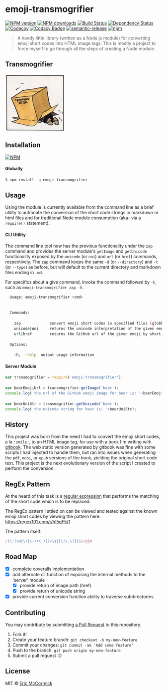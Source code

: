 # emoji-transmogrifier

[![NPM version][npm-image]][npm-url] [![NPM downloads][npm-downloads]][npm-url] [![Build Status][travis-image]][travis-url] [![Dependency Status][daviddm-image]][daviddm-url] [![Codecov][codecov-image]][codecov-url] [![Codacy Badge](https://api.codacy.com/project/badge/grade/ffa1d59c52fe402796c373de4bc840d2)](https://www.codacy.com/app/edm00se/emoji-transmogrifier) [![semantic-release][semantic-release-image]][semantic-release-url] [![npm][npm-license]][npm-url]

> A handy little library (written as a Node.js module) for converting emoji short codes into HTML image tags. This is mostly a project to force myself to go through all the steps of creating a Node module.

## Transmogrifier
[![Calvin and Hobbes](src/assets/zap.jpg)](http://www.calvinandhobbes.com/)

## Installation
[![NPM](https://nodei.co/npm/emoji-transmogrifier.png)](https://nodei.co/npm/emoji-transmogrifier/)

#### Globally
```sh
$ npm install -g emoji-transmogrifier
```

## Usage

Using the module is currently available from the command line as a brief utility to autmoate the conversion of the short code strings in markdown or html files and for traditional Node module consumption (aka- via a `require()` statement).

#### CLI Utility
The command line tool now has the previous functionality under the `zap` command and provides the server module's `getImage` and `getUnicode` functionality exposed by the `unicode` (or `uni`) and `url` (or `href`) commands, respectively. The `zap` command keeps the same `-d` (or `--directory`) and `-t` (or `--type`) as before, but will default to the current directory and markdown files ending in `.md`.

For specifics about a give command, invoke the command followed by `-h`, such as `emoji-transmogrifier zap -h`.

```sh
  Usage: emoji-transmogrifier <cmd>


  Commands:

    zap   			convert emoji short codes in specified files (globbing pattern, defaults to `**/*.md`) to image tags
    unicode|uni     returns the unicode interpretation of the given emoji short code
    url|href        returns the GitHub url of the given emoji by short code

  Options:

    -h, --help  output usage information
```

#### Server Module
```js
var transmogrifier = require('emoji-transmogrifier');

var beerEmojiUrl = transmogrifier.getImage('beer');
console.log('the url of the GitHub emoji image for beer is: '+beerEmojiUrl);

var beerUniStr = transmogrifier.getUnicode('beer');
console.log('the unicode string for beer is: '+beerUniStr);
```


## History

This project was born from the need I had to convert the emoji short codes, a la `:smile:`, to an HTML image tag, for use with a book I'm writing with [gitbook](https://github.com/GitbookIO/gitbook). The web static version generated by gitbook was fine with some scripts I had injected to handle them, but ran into issues when generating the `pdf`, `mobi`, or `epub` versions of the book, yielding the original short code text. This project is the next evolutionary version of the script I created to perform the conversion.

## RegEx Pattern
At the heard of this task is a [regular expression](https://developer.mozilla.org/en-US/docs/Web/JavaScript/Guide/Regular_Expressions) that performs the matching of the short code which is to be replaced.

The RegEx pattern I sttled on can be viewed and tested against the known emoji short codes by viewing the pattern here:
https://regex101.com/r/hI5qF5/1

The pattern itself:

```js
/(\:(\w|\+|\-)+\:)(?=\s|[\!\.\?]|$)/gim
```

## Road Map

- [x] complete coveralls implementation
- [x] add alternate cli function of exposing the internal methods to the 'server' module
  - [x] provide return of image path (href)
  - [x] provide return of unicode string
- [x] provide current conversion function ability to traverse subdirectories

## Contributing
You may contribute by submitting [a Pull Request](https://help.github.com/articles/proposing-changes-to-a-project-with-pull-requests/) to this repository.

1. Fork it!
2. Create your feature branch: `git checkout -b my-new-feature`
3. Commit your changes: `git commit -am 'Add some feature'`
4. Push to the branch: `git push origin my-new-feature`
5. Submit a pull request :D

## License

MIT © [Eric McCormick](https://github.com/edm00se)


[npm-image]: https://badge.fury.io/js/emoji-transmogrifier.svg
[npm-downloads]: https://img.shields.io/npm/dt/emoji-transmogrifier.svg
[npm-url]: https://npmjs.org/package/emoji-transmogrifier
[npm-license]: https://img.shields.io/npm/l/emoji-transmogrifier.svg
[travis-image]: https://travis-ci.org/edm00se/emoji-transmogrifier.svg?branch=master
[travis-url]: https://travis-ci.org/edm00se/emoji-transmogrifier
[daviddm-image]: https://david-dm.org/edm00se/emoji-transmogrifier.svg?theme=shields.io
[daviddm-url]: https://david-dm.org/edm00se/emoji-transmogrifier
[codecov-url]: https://codecov.io/github/edm00se/emoji-transmogrifier
[codecov-image]: https://img.shields.io/codecov/c/github/edm00se/emoji-transmogrifier.svg
[semantic-release-image]: https://img.shields.io/badge/%20%20%F0%9F%93%A6%F0%9F%9A%80-semantic--release-e10079.svg
[semantic-release-url]: https://github.com/semantic-release/semantic-release
